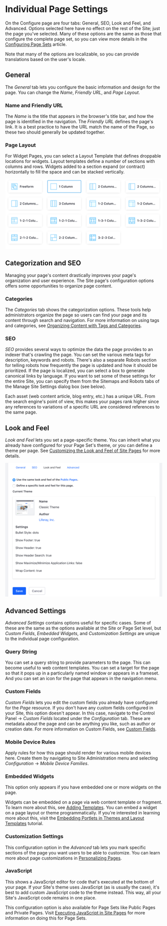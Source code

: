 # Individual Page Settings [](id=individual-page-settings)

On the Configure page are four tabs: General, SEO, Look and Feel, and 
Advanced. Options selected here have no effect on the rest of the 
Site; just the page you've selected. Many of these options are the same as
those that configure the complete page set, so you can view more details in the 
[Configuring Page Sets](/discover/portal/-/knowledge_base/7-1/configuring-page-sets) 
article.

Note that many of the options are localizable, so you can provide translations
based on the user's locale.

## General [](id=general)

The *General* tab lets you configure the basic information and design for the 
page. You can change the *Name*, *Friendly URL*, and *Page Layout*. 

### Name and Friendly URL [](id=name-and-friendly-url)

The *Name* is the title that appears in the browser's title bar, and how the 
page is identified in the navigation. The *Friendly URL* defines the page's
link. It is a best practice to have the URL match the name of the Page, so
these two should generally be updated together.

### Page Layout [](id=page-layout)

For Widget Pages, you can select a Layout Template that defines droppable
locations for widgets. Layout templates define a number of sections with
columns and rows. Widgets added to a section expand (or contract) 
horizontally to fill the space and can be stacked vertically. 

![Figure 1: Setting a layout template for your page.](../../../../../images/page-select-layout.png)

## Categorization and SEO [](id=categorization-and-seo)

Managing your page's content drastically improves your page's organization and
user experience. The Site page's configuration options offers some opportunities
to organize page content.

### Categories [](id=categories)

The *Categories* tab shows the categorization options. These tools help
administrators organize the page so users can find your page and its
content through search and navigation. For more information on using tags and
categories, see 
[Organizing Content with Tags and Categories](/discover/portal/-/knowledge_base/7-1/organizing-content-with-tags-and-categories).

### SEO [](id=seo)

*SEO* provides several ways to optimize the data the page provides to an indexer
that's crawling the page. You can set the various meta tags for description,
keywords and robots. There's also a separate Robots section for telling robots
how frequently the page is updated and how it should be prioritized. If the page
is localized, you can select a box to generate canonical links by language. If
you want to set some of these settings for the entire Site, you can specify them
from the Sitemaps and Robots tabs of the Manage Site Settings dialog box (see
below).

Each asset (web content article, blog entry, etc.) has a unique URL. From the
search engine's point of view, this makes your pages rank higher since any
references to variations of a specific URL are considered references to the same
page.

## Look and Feel [](id=look-and-feel)

*Look and Feel* lets you set a page-specific theme. You can inherit what you
already have configured for your Page Set's theme, or you can define a theme per
page. See 
[Customizing the Look and Feel of Site Pages](/discover/portal/-/knowledge_base/7-1/page-set-look-and-feel)
for more details.

![Figure 2: Viewing the Look and Feel page configuration. .](../../../../../images/page-look-and-feel.png)

## Advanced Settings [](id=advanced-settings)

*Advanced Settings* contains options useful for specific cases. Some of these
are the same as the options available at the Site or Page Set level, but *Custom
Fields*, *Embedded Widgets*, and *Customization Settings* are unique to the
individual page configuration.

### Query String [](id=query-string)

You can set a query string to provide parameters to the page. This can become
useful to web content templates. You can set a target for the page so that it
pops up in a particularly named window or appears in a frameset. And you
can set an icon for the page that appears in the navigation menu.

### Custom Fields [](id=custom-fields)

*Custom Fields* lets you edit the custom fields you already have configured for
the *Page* resource. If you don't have any custom fields configured in your
Site, this option doesn't appear. In this case, navigate to the Control
Panel &rarr; *Custom Fields* located under the *Configuration* tab. These are
metadata about the page and can be anything you like, such as author or creation
date. For more information on Custom Fields, see 
[Custom Fields](/discover/portal/-/knowledge_base/7-1/custom-fields).

### Mobile Device Rules [](id=mobile-device-rules)

Apply rules for how this page should render for various mobile devices here.
Create them by navigating to Site Administration menu and selecting
*Configuration* &rarr; *Mobile Device Families*.

### Embedded Widgets [](id=embedded-portlets)

This option only appears if you have embedded one or more widgets on
the page. 

Widgets can be embedded on a page via web content template or fragment. To
learn more about this, see 
[Adding Templates](/discover/portal/-/knowledge_base/7-1/adding-templates).
You can embed a widget on a page layout or theme programmatically. If you're
interested in learning more about this, visit the
[Embedding Portlets in Themes and Layout Templates](/develop/tutorials/-/knowledge_base/7-1/embedding-portlets-in-themes-and-layout-templates)
tutorial.

### Customization Settings [](id=customization-settings)

This configuration option in the *Advanced* tab lets you mark specific
sections of the page you want users to be able to customize. You can learn more
about page customizations in 
[Personalizing Pages](/discover/portal/-/knowledge_base/7-1/personalizing-pages).

### JavaScript [](id=javascript)

This shows a JavaScript editor for code that's executed at the bottom of your
page. If your Site's theme uses JavaScript (as is usually the case), it's best
to add custom JavaScript code to the theme instead. This way, all your Site's
JavaScript code remains in one place.

This configuration option is also available for Page Sets like Public Pages and
Private Pages. Visit 
[Executing JavaScript in Site Pages](/discover/portal/-/knowledge_base/7-1/creating-and-managing-pages#executing-javascript-in-site-pages)
for more information on doing this for Page Sets.
